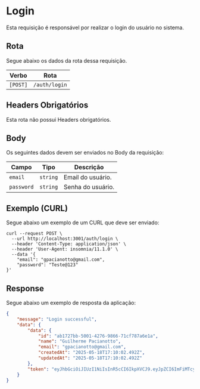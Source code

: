 # Login
Esta requisição é responsável por realizar o login do usuário no sistema.

## Rota

Segue abaixo os dados da rota dessa requisição.

| Verbo    | Rota          |
| -------- | ------------- |
| `[POST]` | `/auth/login` |

## Headers Obrigatórios

Esta rota não possui Headers obrigatórios.

## Body

Os seguintes dados devem ser enviados no Body da requisição:

| Campo      | Tipo     | Descrição         |
| ---------- | -------- | ----------------- |
| `email`    | `string` | Email do usuário. |
| `password` | `string` | Senha do usuário. |

## Exemplo (CURL)

Segue abaixo um exemplo de um CURL que deve ser enviado:

```curl
curl --request POST \
  --url http://localhost:3001/auth/login \
  --header 'Content-Type: application/json' \
  --header 'User-Agent: insomnia/11.1.0' \
  --data '{
	"email": "gpacianotto@gmail.com",
	"password": "Teste@123"
}'
```

## Response

Segue abaixo um exemplo de resposta da aplicação:

```json
{
	"message": "Login successful",
	"data": {
		"data": {
			"id": "ab1727bb-5001-4276-9866-71cf787a6e1a",
			"name": "Guilherme Pacianotto",
			"email": "gpacianotto@gmail.com",
			"createdAt": "2025-05-18T17:10:02.492Z",
			"updatedAt": "2025-05-18T17:10:02.492Z"
		},
		"token": "eyJhbGciOiJIUzI1NiIsInR5cCI6IkpXVCJ9.eyJpZCI6ImFiMTcyN2JiLTUwMDEtNDI3Ni05ODY2LTcxY2Y3ODdhNmUxYSIsImlhdCI6MTc0NzY1NzgwMCwiZXhwIjoxNzQ3NjYxNDAwfQ.Oaptv28riRWmTgkF833SXY-FLrtihuwVLexAhSeWxrg"
	}
}
```